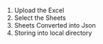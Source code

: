 1. Upload the Excel
2. Select the Sheets
3. Sheets Converted into Json
4. Storing into local directory
